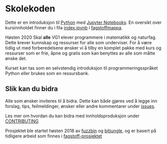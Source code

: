 # Skolekoden

Dette er en introduksjon til [Python](https://www.python.org/) med [Jupyter Notebooks](https://jupyter.org/). En oversikt over kursinnholdet finner du i fila [index.ipynb](Fagstoff/index.ipynb) i [fagstoffmappa](https://github.com/fagstoff/Skolekoden/tree/master/Fagstoff).

Høsten 2020 Skal **alle** VG1 elever programmere i matematikk og naturfag. Dette krever kunnskap og ressurser for alle som underviser. For å være tidlig ut med forberedelsene ønsker vi å tilby en komplet pakke med kurs og ressurser som er frie, åpne og gratis som kan benyttes av alle som måtte ønske det.

Kurset kan tas som en selvstendig introduksjon til programmeringsspråket Python eller brukes som en ressursbank.

## Slik kan du bidra

Alle som ønsker inviteres til å bidra. Dette kan både gjøres ved å legge inn forslag, tips, feilmeldinger, ønsker eller andre kommentarer under [issues](https://github.com/fagstoff/Skolekoden/issues).

Les mer om hvordan du kan bidra med innholdsproduksjon under [CONTRIBUTING](CONTRIBUTING.md)

Prosjektet ble startet høsten 2018 av [fuzzbin](https://github.com/fuzzbin) og [bitjungle](https://github.com/bitjungle), og er basert på tidligere arbeid som finnes i [fagstoff-prosjektet](https://github.com/fagstoff)